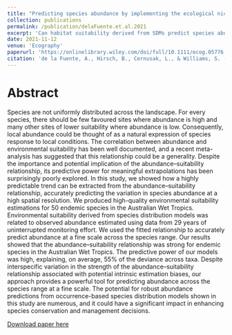 ```yaml
---
title: "Predicting species abundance by implementing the ecological niche theory"
collection: publications
permalink: /publication/delaFuente.et.al.2021
excerpt: 'Can habitat suitability derived from SDMs predict species abundance?'
date: 2021-11-12
venue: 'Ecography'
paperurl: 'https://onlinelibrary.wiley.com/doi/full/10.1111/ecog.05776'
citation: 'de la Fuente, A., Hirsch, B., Cernusak, L., & Williams, S. (2021). &quot;Predicting species abundance by implementing the ecological niche theory.&quot; <i>Ecography</i>. 44: 1723-1730.'
---
```

# Abstract

Species are not uniformly distributed across the landscape. For every species, there should be few favoured sites where abundance is high and many other sites of lower suitability where abundance is low. Consequently, local abundance could be thought of as a natural expression of species response to local conditions. The correlation between abundance and environmental suitability has been well documented, and a recent meta-analysis has suggested that this relationship could be a generality. Despite the importance and potential implication of the abundance–suitability relationship, its predictive power for meaningful extrapolations has been surprisingly poorly explored. In this study, we showed how a highly predictable trend can be extracted from the abundance–suitability relationship, accurately predicting the variation in species abundance at a high spatial resolution. We produced high-quality environmental suitability estimations for 50 endemic species in the Australian Wet Tropics. Environmental suitability derived from species distribution models was related to observed abundance estimated using data from 29 years of uninterrupted monitoring effort. We used the fitted relationship to accurately predict abundance at a fine scale across the species range. Our results showed that the abundance–suitability relationship was strong for endemic species in the Australian Wet Tropics. The predictive power of our models was high, explaining, on average, 55% of the deviance across taxa. Despite interspecific variation in the strength of the abundance–suitability relationship associated with potential intrinsic estimation biases, our approach provides a powerful tool for predicting abundance across the species range at a fine scale. The potential for robust abundance predictions from occurrence-based species distribution models shown in this study are numerous, and it could have a significant impact in enhancing species conservation and management decisions.

[Download paper here](https://github.com/AlejandroFuentePinero/alejandrofuentepinero.github.io/blob/master/files/delaFuente.et.al.2021.pdf)
